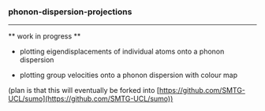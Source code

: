 ### phonon-dispersion-projections

____

** work in progress **

* plotting eigendisplacements of individual atoms onto a phonon dispersion

* plotting group velocities onto a phonon dispersion with colour map


(plan is that this will eventually be forked into [https://github.com/SMTG-UCL/sumo](https://github.com/SMTG-UCL/sumo))
